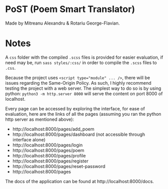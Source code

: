 # PoST (Poem Smart Translator)

Made by Mitreanu Alexandru & Rotariu George-Flavian.

# Notes

A `css` folder with the compiled `.scss` files is provided for easier evaluation, if need may be, run `sass styles/:css/` in order to compile the `.scss` files to `.css`.

Because the project uses `<script type="module" ... />`, there will be issues regarding the Same-Origin Policy. As such, I highly recommend testing the project with a web server. The simplest way to do so is by using python: `python3 -m http.server 8000` will serve the content on port 8000 of localhost.

Every page can be accessed by exploring the interface, for ease of evaluation, here are the links of all the pages (assuming you ran the python http server as mentioned above):
- http://localhost:8000/pages/add_poem
- http://localhost:8000/pages/dashboard (not accessible through interface alone)
- http://localhost:8000/pages/login
- http://localhost:8000/pages/poem
- http://localhost:8000/pages/profile
- http://localhost:8000/pages/register
- http://localhost:8000/pages/reset-password
- http://localhost:8000/pages

The docs of the application can be found at http://localhost:8000/docs.
